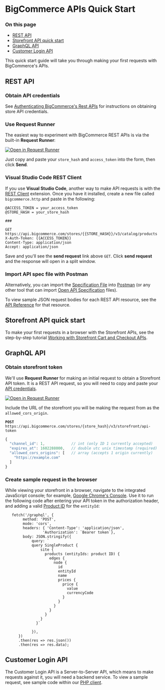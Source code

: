 # BigCommerce APIs Quick Start

<div class="otp" id="no-index">

### On this page
- [REST API](#rest-api)
- [Storefront API quick start](#storefront-api-quick-start)
- [GraphQL API](#graphql-api)
- [Customer Login API](#customer-login-api)

</div>

This quick start guide will take you through making your first requests with BigCommerce's APIs.

## REST API

### Obtain API credentials

See [Authenticating BigCommerce's Rest APIs](https://developer.bigcommerce.com/api-docs/getting-started/authentication/rest-api-authentication#obtaining-store-api-credentials#obtaining-store-api-credentials) for instructions on obtaining store API credentials.

### Use Request Runner

The easiest way to experiment with BigCommerce REST APIs is via the built-in **Request Runner**:

[![Open in Request Runner](https://storage.googleapis.com/bigcommerce-production-dev-center/images/Open-Request-Runner.svg)](https://developer.bigcommerce.com/api-reference/catalog/catalog-api/products/getproducts#requestrunner)

Just copy and paste your `store_hash` and `access_token` into the form, then click **Send**.

### Visual Studio Code REST Client

If you use **Visual Studio Code**, another way to make API requests is with the [REST Client](https://marketplace.visualstudio.com/items?itemName=humao.rest-client) extension. Once you have it installed, create a new file called `bigcommerce.http` and paste in the following:

```http
@ACCESS_TOKEN = your_access_token
@STORE_HASH = your_store_hash

###

GET https://api.bigcommerce.com/stores/{{STORE_HASH}}/v3/catalog/products
X-Auth-Token: {{ACCESS_TOKEN}}
Content-Type: application/json
Accept: application/json
```

Save and you'll see the **send request** link above `GET`. Click **send request** and the response will open in a split window.

### Import API spec file with Postman

Alternatively, you can import the [Specification File](https://github.com/bigcommerce/api-specs/blob/master/reference/catalog.v3.yml) into [Postman](https://www.getpostman.com/) (or any other tool that can import [Open API Specification](https://swagger.io/specification/) files).

To view sample JSON request bodies for each REST API resource, see the [API Reference](https://developer.bigcommerce.com/api-reference) for that resource.

## Storefront API quick start

To make your first requests in a browser with the Storefront APIs, see the step-by-step tutorial [Working with Storefront Cart and Checkout APIs](https://developer.bigcommerce.com/api-docs/cart-and-checkout/working-sf-apis).

## GraphQL API

### Obtain storefront token
We'll use **Request Runner** for making an initial request to obtain a Storefront API token. It is a REST API request, so you will need to copy and paste your [API credentials](https://developer.bigcommerce.com/api-docs/getting-started/authentication/rest-api-authentication#obtaining-store-api-credentials#obtaining-store-api-credentials).

[![Open in Request Runner](https://storage.googleapis.com/bigcommerce-production-dev-center/images/Open-Request-Runner.svg)](https://developer.bigcommerce.com/api-reference/cart-checkout/storefront-api-token/api-token/createtoken#requestrunner)

Include the URL of the storefront you will be making the request from as the `allowed_cors_origin`.

**`POST`** `https://api.bigcommerce.com/stores/{store_hash}/v3/storefront/api-token`

```javascript
{
  "channel_id": 1,            // int (only ID 1 currently accepted)
  "expires_at": 1602288000,   // double utc unix timestamp (required)
  "allowed_cors_origins": [   // array (accepts 1 origin currently)
    "https://example.com"
  ]
}
```

### Create sample request in the browser
While viewing your storefront in a browser, navigate to the integrated JavaScript console; for example, [Google Chrome's Console](https://developers.google.com/web/tools/chrome-devtools/console). Use it to run the following code after entering your API token in the authorization header, and adding a valid [Product ID](https://developer.bigcommerce.com/api-reference/catalog/catalog-api/products/getproductbyid) for the `entityId`:

```javacsript
   fetch('/graphql', {
        method: 'POST',
        mode: 'cors',
        headers: { 'Content-Type': 'application/json',
                 'Authorization': `Bearer token`},
        body: JSON.stringify({
            query: `
            query SingleProduct {
                site {
                  products (entityIds: product ID) {
                    edges {
                      node {
                        id
                        entityId
                        name
                        prices {
                          price {
                            value
                            currencyCode
                          }
                        }
                      }
                    }
                  }
                }
              }`

            }),
      })
      .then(res => res.json())
      .then(res => res.data);

```

## Customer Login API
The Customer Login API is a Server-to-Server API, which means to make requests against it, you will need a backend service. To view a sample request, see sample code within our [PHP client](
https://github.com/bigcommerce/bigcommerce-api-php/blob/master/src/Bigcommerce/Api/Client.php#L421).

